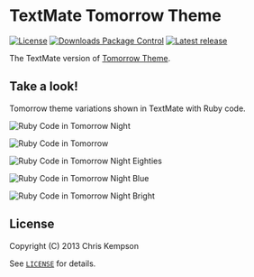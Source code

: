 # TextMate Tomorrow Theme

[![License](https://img.shields.io/github/license/theymaybecoders/sublime-tomorrow-theme.svg?style=flat-square)](https://github.com/theymaybecoders/sublime-tomorrow-theme/blob/master/LICENSE)
[![Downloads Package Control](https://img.shields.io/packagecontrol/dt/Tomorrow%20Color%20Schemes.svg?style=flat-square)](https://packagecontrol.io/packages/Tomorrow%20Color%20Schemes)
[![Latest release](https://img.shields.io/github/release/theymaybecoders/sublime-tomorrow-theme.svg?style=flat-square)](https://github.com/theymaybecoders/sublime-tomorrow-theme/releases/latest)

The TextMate version of [Tomorrow Theme](https://github.com/ChrisKempson/Tomorrow-Theme).

## Take a look!

Tomorrow theme variations shown in TextMate with Ruby code.

![Ruby Code in Tomorrow Night](https://github.com/ChrisKempson/TextMate-Tomorrow-Theme/raw/master/Images/Tomorrow-Night.png)

![Ruby Code in Tomorrow](https://github.com/ChrisKempson/TextMate-Tomorrow-Theme/raw/master/Images/Tomorrow.png)

![Ruby Code in Tomorrow Night Eighties](https://github.com/ChrisKempson/TextMate-Tomorrow-Theme/raw/master/Images/Tomorrow-Night-Eighties.png)

![Ruby Code in Tomorrow Night Blue](https://github.com/ChrisKempson/TextMate-Tomorrow-Theme/raw/master/Images/Tomorrow-Night-Blue.png)

![Ruby Code in Tomorrow Night Bright](https://github.com/ChrisKempson/TextMate-Tomorrow-Theme/raw/master/Images/Tomorrow-Night-Bright.png)

## License

Copyright (C) 2013 Chris Kempson

See [`LICENSE`](./LICENSE) for details.
